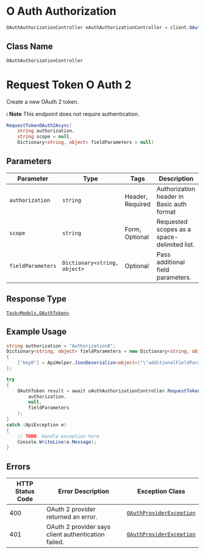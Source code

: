 # O Auth Authorization

```csharp
OAuthAuthorizationController oAuthAuthorizationController = client.OAuthAuthorizationController;
```

## Class Name

`OAuthAuthorizationController`


# Request Token O Auth 2

Create a new OAuth 2 token.

:information_source: **Note** This endpoint does not require authentication.

```csharp
RequestTokenOAuth2Async(
    string authorization,
    string scope = null,
    Dictionary<string, object> fieldParameters = null)
```

## Parameters

| Parameter | Type | Tags | Description |
|  --- | --- | --- | --- |
| `authorization` | `string` | Header, Required | Authorization header in Basic auth format |
| `scope` | `string` | Form, Optional | Requested scopes as a space-delimited list. |
| `fieldParameters` | `Dictionary<string, object>` | Optional | Pass additional field parameters. |

## Response Type

[`Task<Models.OAuthToken>`](../../doc/models/o-auth-token.md)

## Example Usage

```csharp
string authorization = "Authorization8";
Dictionary<string, object> fieldParameters = new Dictionary<string, object>
{
    ["key0"] = ApiHelper.JsonDeserialize<object>("\"additionalFieldParams9\""),
};

try
{
    OAuthToken result = await oAuthAuthorizationController.RequestTokenOAuth2Async(
        authorization,
        null,
        fieldParameters
    );
}
catch (ApiException e)
{
    // TODO: Handle exception here
    Console.WriteLine(e.Message);
}
```

## Errors

| HTTP Status Code | Error Description | Exception Class |
|  --- | --- | --- |
| 400 | OAuth 2 provider returned an error. | [`OAuthProviderException`](../../doc/models/o-auth-provider-exception.md) |
| 401 | OAuth 2 provider says client authentication failed. | [`OAuthProviderException`](../../doc/models/o-auth-provider-exception.md) |

